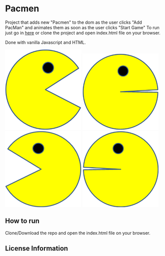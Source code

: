 # Pacmen

Project that adds new "Pacmen" to the dom as the user clicks "Add PacMan" and animates them as soon as the user clicks "Start Game"
To run just go in <a href="https://jfdlv.github.io/pacmen/">here</a> or clone the project and open index.html file on your browser.

Done with vanilla Javascript and HTML.
<div style="margin-top: 10px">
  <img src="./images/PacMan1.png" style="display:inline-block;width: 49%">
  <img src="./images/PacMan2.png" style="display:inline-block;width: 49%">
</div>
<div>
  <img src="./images/PacMan3.png" style="display:inline-block;width: 49%">
  <img src="./images/PacMan4.png" style="display:inline-block;width: 49%">
</div>

## How to run

Clone/Download the repo and open the index.html file on your browser.

## License Information